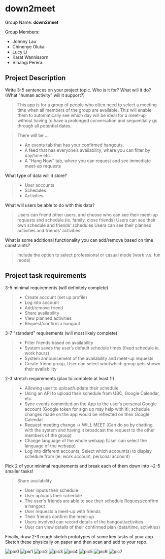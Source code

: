 # down2meet

Group Name: 
**down2meet**

Group Members:
- Johnny Lau
- Chinenye Oluka
- Lucy Li
- Karat Wannissorn
- Vihangi Perera


## Project Description
Write 3-5 sentences on your project topic. Who is it for? What will it do? (What "human activity" will it support?) 
> This app is for a group of people who often need to select a meeting time when all members of the group are available. This will enable them to automatically see which day will be ideal for a meet-up without having to have a prolonged conversation and sequentially go through all potential dates.

>There will be ...
> - An events tab that has your confirmed hangouts.
> - A feed that has everyone’s availability, where you can filter by day/time etc. 
> - A "Hang Now" tab, where you can request and see immediate meet-up requests

What type of data will it store? 
> - User accounts 
> - Schedules 
> - Activities

What will users be able to do with this data? 
> Users can friend other users, and choose who can see their meet-up requests and schedule (ie. family, close friends)
> Users can see their own schedule and friends’ schedules
> Users can see their planned activities and friends' activities

What is some additional functionality you can add/remove based on time constraints? 
> Include the option to select professional or casual mode (work  v.s. fun mode)

## Project task requirements
3-5 minimal requirements (will definitely complete)
> - Create account (set up profile)
> - Log into account
> - Add/remove friend 
> - Share availability 
> - View planned activities
> - Request/confirm a hangout

3-7 "standard" requirements (will most likely complete) 
> - Filter friends based on availability
> - System saves the user’s default schedule times (fixed schedule ie. work hours) 
> - System announcement of the availability and meet-up requests
> - Create friend group, User can select who/which group gets shown their availability

2-3 stretch requirements (plan to complete at least 1!)
> - Allowing user to upload/update their schedule
> - Using an API to upload their schedule from UBC, Google Calendar, etc. 
> - Sync events committed on the App to the user’s personal Google account (Google token for sign up may help with it); schedule changes made on the app would be reflected on their Google Calendar
> - Request meeting change -> WILL MEET (Can do so by chatting with the system and having it broadcast the request to the other members of the group)
> - Change language of the whole webapp (User can select the language of the webapp)
> - Log into different accounts, Select which account(s) to display schedule from (ie. work account, personal account)

Pick 2 of your minimal requirements and break each of them down into ~2-5 smaller tasks! 
> Share availability 
> - User inputs their schedule 
> - User uploads their schedule
> - The user's friends are able to see their schedule
> Request/confirm a hangout
> - User requests a meet-up with friends
> - Their friends confirm the meet-up
> - Users involved can record details of the hangout/activities
> - User can view details of their confirmed plan (data/time, activities)

Finally, draw 2-3 rough sketch prototypes of some key tasks of your app. Sketch these physically on paper and then scan and add to your repo. 

![pic0](./Prototypes/LoFi_PLLOW.png)
![pic1](./Prototypes/LoFi_PLLOW1.png)
![pic2](./Prototypes/LoFi_PLLOW2.png)
![pic3](./Prototypes/LoFi_PLLOW3.png)
![pic4](./Prototypes/LoFi_PLLOW4.png)
![pic5](./Prototypes/LoFi_PLLOW5.png)
![pic6](./Prototypes/LoFi_PLLOW6.png)
![pic7](./Prototypes/LoFi_PLLOW7.png)




